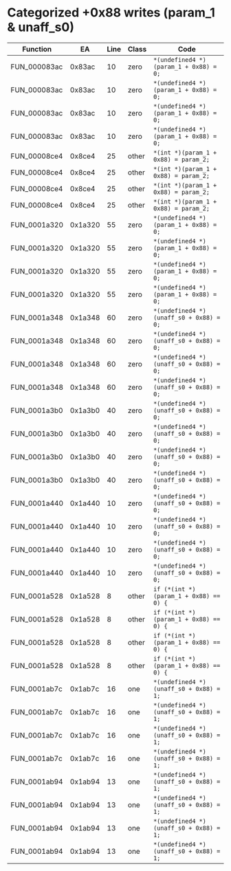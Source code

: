 # Categorized +0x88 writes (param_1 & unaff_s0)

| Function | EA | Line | Class | Code |
|----------|----|------|-------|------|
| FUN_000083ac | 0x83ac | 10 | zero | `*(undefined4 *)(param_1 + 0x88) = 0;` |
| FUN_000083ac | 0x83ac | 10 | zero | `*(undefined4 *)(param_1 + 0x88) = 0;` |
| FUN_000083ac | 0x83ac | 10 | zero | `*(undefined4 *)(param_1 + 0x88) = 0;` |
| FUN_000083ac | 0x83ac | 10 | zero | `*(undefined4 *)(param_1 + 0x88) = 0;` |
| FUN_00008ce4 | 0x8ce4 | 25 | other | `*(int *)(param_1 + 0x88) = param_2;` |
| FUN_00008ce4 | 0x8ce4 | 25 | other | `*(int *)(param_1 + 0x88) = param_2;` |
| FUN_00008ce4 | 0x8ce4 | 25 | other | `*(int *)(param_1 + 0x88) = param_2;` |
| FUN_00008ce4 | 0x8ce4 | 25 | other | `*(int *)(param_1 + 0x88) = param_2;` |
| FUN_0001a320 | 0x1a320 | 55 | zero | `*(undefined4 *)(param_1 + 0x88) = 0;` |
| FUN_0001a320 | 0x1a320 | 55 | zero | `*(undefined4 *)(param_1 + 0x88) = 0;` |
| FUN_0001a320 | 0x1a320 | 55 | zero | `*(undefined4 *)(param_1 + 0x88) = 0;` |
| FUN_0001a320 | 0x1a320 | 55 | zero | `*(undefined4 *)(param_1 + 0x88) = 0;` |
| FUN_0001a348 | 0x1a348 | 60 | zero | `*(undefined4 *)(unaff_s0 + 0x88) = 0;` |
| FUN_0001a348 | 0x1a348 | 60 | zero | `*(undefined4 *)(unaff_s0 + 0x88) = 0;` |
| FUN_0001a348 | 0x1a348 | 60 | zero | `*(undefined4 *)(unaff_s0 + 0x88) = 0;` |
| FUN_0001a348 | 0x1a348 | 60 | zero | `*(undefined4 *)(unaff_s0 + 0x88) = 0;` |
| FUN_0001a3b0 | 0x1a3b0 | 40 | zero | `*(undefined4 *)(unaff_s0 + 0x88) = 0;` |
| FUN_0001a3b0 | 0x1a3b0 | 40 | zero | `*(undefined4 *)(unaff_s0 + 0x88) = 0;` |
| FUN_0001a3b0 | 0x1a3b0 | 40 | zero | `*(undefined4 *)(unaff_s0 + 0x88) = 0;` |
| FUN_0001a3b0 | 0x1a3b0 | 40 | zero | `*(undefined4 *)(unaff_s0 + 0x88) = 0;` |
| FUN_0001a440 | 0x1a440 | 10 | zero | `*(undefined4 *)(unaff_s0 + 0x88) = 0;` |
| FUN_0001a440 | 0x1a440 | 10 | zero | `*(undefined4 *)(unaff_s0 + 0x88) = 0;` |
| FUN_0001a440 | 0x1a440 | 10 | zero | `*(undefined4 *)(unaff_s0 + 0x88) = 0;` |
| FUN_0001a440 | 0x1a440 | 10 | zero | `*(undefined4 *)(unaff_s0 + 0x88) = 0;` |
| FUN_0001a528 | 0x1a528 | 8 | other | `if (*(int *)(param_1 + 0x88) == 0) {` |
| FUN_0001a528 | 0x1a528 | 8 | other | `if (*(int *)(param_1 + 0x88) == 0) {` |
| FUN_0001a528 | 0x1a528 | 8 | other | `if (*(int *)(param_1 + 0x88) == 0) {` |
| FUN_0001a528 | 0x1a528 | 8 | other | `if (*(int *)(param_1 + 0x88) == 0) {` |
| FUN_0001ab7c | 0x1ab7c | 16 | one | `*(undefined4 *)(unaff_s0 + 0x88) = 1;` |
| FUN_0001ab7c | 0x1ab7c | 16 | one | `*(undefined4 *)(unaff_s0 + 0x88) = 1;` |
| FUN_0001ab7c | 0x1ab7c | 16 | one | `*(undefined4 *)(unaff_s0 + 0x88) = 1;` |
| FUN_0001ab7c | 0x1ab7c | 16 | one | `*(undefined4 *)(unaff_s0 + 0x88) = 1;` |
| FUN_0001ab94 | 0x1ab94 | 13 | one | `*(undefined4 *)(unaff_s0 + 0x88) = 1;` |
| FUN_0001ab94 | 0x1ab94 | 13 | one | `*(undefined4 *)(unaff_s0 + 0x88) = 1;` |
| FUN_0001ab94 | 0x1ab94 | 13 | one | `*(undefined4 *)(unaff_s0 + 0x88) = 1;` |
| FUN_0001ab94 | 0x1ab94 | 13 | one | `*(undefined4 *)(unaff_s0 + 0x88) = 1;` |
